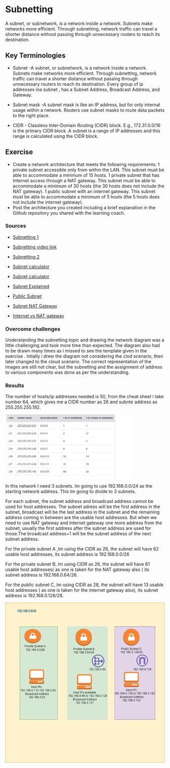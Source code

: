 # Subnetting
A subnet, or subnetwork, is a network inside a network. Subnets make networks more efficient. Through subnetting, network traffic can travel a shorter distance without passing through unnecessary routers to reach its destination.

## Key Terminologies
* Subnet -A subnet, or subnetwork, is a network inside a network. Subnets make networks more efficient. Through subnetting, network traffic can travel a shorter distance without passing through unnecessary routers to reach its destination.
Every group of ip addresses ina subnet , has a Subnet Address, Broadcast Address, and Gateway.

* Subnet mask -A subnet mask is like an IP address, but for only internal usage within a network. Routers use subnet masks to route data packets to the right place.
* CIDR - Classless Inter-Domain Routing (CIDR) block. E.g., 172.31.0.0/16 is the primary CIDR block .A subnet is a range of IP addresses and this range is calculated using the CIDR block.




## Exercise 
- Create a network architecture that meets the following requirements:
1 private subnet accessible only from within the LAN. This subnet must be able to accommodate a minimum of 15 hosts.
1 private subnet that has Internet access through a NAT gateway. This subnet must be able to accommodate a minimum of 30 hosts (the 30 hosts does not include the NAT gateway).
1 public subnet with an internet gateway. This subnet must be able to accommodate a minimum of 5 hosts (the 5 hosts does not include the internet gateway).
- Post the architecture you created including a brief explanation in the Github repository you shared with the learning coach.







### Sources

* [Subnetting 1](https://subnettingpractice.com/how-to-subnet.html)
* [Subnetting video link](https://www.youtube.com/watch?v=BWZ-MHIhqjM&t=0s)
* [Subnetting 2](https://www.cloudflare.com/learning/network-layer/what-is-a-subnet/)

* [Subnet calculator](https://networkcalc.com/subnet-calculator/10.0.0.0/26)
* [Subnet calculator](https://subnettingpractice.com/subnet-calculator.html)

* [Subnet Explained](https://portforward.com/networking/subnetting/#:~:text=The%20gateway%20can%20be%20on%20any%20ip%20address,always%20on%20the%20last%20one%20in%20the%20range.)

* [Public Subnet](https://docs.cherryservers.com/knowledge/public-ip-subnet)
* [Subnet NAT Gateway](https://medium.com/analytics-vidhya/providing-internet-connectivity-to-private-subnet-through-nat-gateway-edf6955f8cea)
* [Internet vs NAT gateway](https://www.learnaws.org/2022/06/30/internet-vs-nat-gateway/)


### Overcome challenges

 Understanding the subnetting topic and drawing the network diagram was a little challenging and took more time than expected. The diagram also had to be drawn many times as i missed to see the template given in the exercise . Intially i drew the diagram not considering the clod scenario, then later changed to the cloud scenario. The correct representation of the images are still not clear, but the subnetting and the assignment of address to various components was done as per the understanding. 

 ### Results

 The number of  hosts/ip addresses needed is 50, from the cheat sheet i take number 64, which gives me a CIDR number as 26 and subnte address as 255.255.255.192.
 
<img src="../00_includes/Networking/NTW06/Cheatsheet1.png" width="400" height="200" />

In this network I need 3 subnets. Im going to use 192.168.0.0/24 as the starting network address. This Im going to divide to 3 subnets.

For each subnet, the subnet address and broadcast address cannot be used for host addresses. The subnet adress will be the first address in the subnet, broadcast will be the last address in the subnet and the remaining address coming in between are the usable host addresses. But when we need to use NAT gateway and internet gateway one more address from the subnet, usually the first address after the subnet address are used for those.The broadcast address+1 will be the subnet address of the next subnet address.


For the private subnet A ,Im using the CIDR as 26, the subnet will have 62 usable host addresses, its subnet address is 192.168.0.0/26

For the private subnet B, Im using CIDR as 26, the subnet will have 61 usable host addresses( as one is taken for the NAT gateway also ) its subnet address is 192.168.0.64/26. 

For the public subnet C, Im using CIDR as 28, the subnet will have 13 usable host addresses ( as one is taken for the internet gateway also), its subnet address is 192.168.0.128/28.

![Network diagram](../00_includes/Networking/NTW06/Network1.png)

